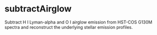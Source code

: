 # subtractAirglow
Subtract H I Lyman-alpha and O I airglow emission from HST-COS G130M spectra and reconstruct the underlying stellar emission profiles.
